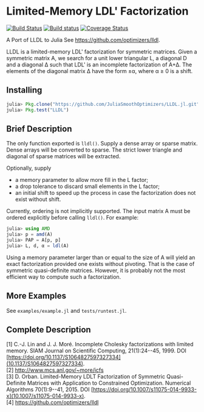 # Limited-Memory LDL' Factorization

[![Build Status](https://travis-ci.org/JuliaSmoothOptimizers/LLDL.jl.svg?branch=master)](https://travis-ci.org/JuliaSmoothOptimizers/LLDL.jl)
[![Build status](https://ci.appveyor.com/api/projects/status/uayusnq2flht8m80/branch/master?svg=true)](https://ci.appveyor.com/project/dpo/lldl-jl/branch/master)
[![Coverage Status](https://coveralls.io/repos/github/JuliaSmoothOptimizers/LLDL.jl/badge.svg?branch=master)](https://coveralls.io/github/JuliaSmoothOptimizers/LLDL.jl?branch=master)

A Port of LLDL to Julia
See https://github.com/optimizers/lldl.

LLDL is a limited-memory LDL' factorization for symmetric matrices.
Given a symmetric matrix A, we search for a unit lower triangular L, a
diagonal D and a diagonal ∆ such that LDL' is an incomplete factorization
of A+∆. The elements of the diagonal matrix ∆ have the form ±α, where α ≥ 0
is a shift.

## Installing

```JULIA
julia> Pkg.clone("https://github.com/JuliaSmoothOptimizers/LLDL.jl.git")
julia> Pkg.test("LLDL")
```

## Brief Description

The only function exported is `lldl()`.
Supply a dense array or sparse matrix.
Dense arrays will be converted to sparse.
The strict lower triangle and diagonal of sparse matrices will be extracted.

Optionally, supply
* a memory parameter to allow more fill in the L factor;
* a drop tolerance to discard small elements in the L factor;
* an initial shift to speed up the process in case the factorization does
  not exist without shift.

Currently, ordering is not implicitly supported.
The input matrix A must be ordered explicitly before calling `lldl()`.
For example:
```julia
julia> using AMD
julia> p = amd(A)
julia> PAP = A[p, p]
julia> L, d, α = ldl(A)
```

Using a memory parameter larger than or equal to the size of A will yield an
exact factorization provided one exists without pivoting. That is the
case of symmetric quasi-definite matrices. However, it is probably not the
most efficient way to compute such a factorization.

## More Examples

See `examples/example.jl` and `tests/runtest.jl`.

## Complete Description

[1] C.-J. Lin and J. J. Moré. Incomplete Cholesky factorizations with limited
    memory. SIAM Journal on Scientific Computing, 21(1):24--45, 1999.
    DOI [https://doi.org/10.1137/S1064827597327334](10.1137/S1064827597327334).
<br>
[2] http://www.mcs.anl.gov/~more/icfs
<br>
[3] D. Orban. Limited-Memory LDLT Factorization of Symmetric Quasi-Definite
    Matrices with Application to Constrained Optimization. Numerical Algorithms
    70(1):9--41, 2015. DOI [https://doi.org/10.1007/s11075-014-9933-x](10.1007/s11075-014-9933-x).
<br>
[4] https://github.com/optimizers/lldl
